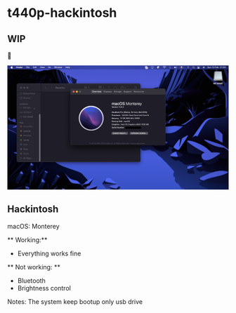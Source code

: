 # t440p-hackintosh
## WIP
:construction: 

![](/images/t440-monterey.png)

## Hackintosh
macOS: Monterey

** Working:**
- Everything works fine

** Not working: **
- Bluetooth
- Brightness control

Notes:
The system keep bootup only usb drive
